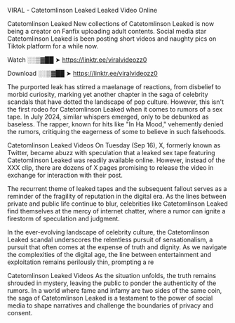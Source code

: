 VIRAL - Catetomlinson Leaked Leaked Video Online

Catetomlinson Leaked New collections of Catetomlinson Leaked is now being a creator on Fanfix uploading adult contents. Social media star Catetomlinson Leaked is been posting short videos and naughty pics on Tiktok platform for a while now.

Watch ░░▒▓██ ➤ https://linktr.ee/viralvideozz0

Download ░░▒▓██ ➤ https://linktr.ee/viralvideozz0

The purported leak has stirred a maelanage of reactions, from disbelief to morbid curiosity, marking yet another chapter in the saga of celebrity scandals that have dotted the landscape of pop culture. However, this isn't the first rodeo for Catetomlinson Leaked when it comes to rumors of a sex tape. In July 2024, similar whispers emerged, only to be debunked as baseless. The rapper, known for hits like "In Ha Mood," vehemently denied the rumors, critiquing the eagerness of some to believe in such falsehoods.

Catetomlinson Leaked Videos
On Tuesday (Sep 16), X, formerly known as Twitter, became abuzz with speculation that a leaked sex tape featuring Catetomlinson Leaked was readily available online. However, instead of the XXX clip, there are dozens of X pages promising to release the video in exchange for interaction with their post.

The recurrent theme of leaked tapes and the subsequent fallout serves as a reminder of the fragility of reputation in the digital era. As the lines between private and public life continue to blur, celebrities like Catetomlinson Leaked find themselves at the mercy of internet chatter, where a rumor can ignite a firestorm of speculation and judgment.

In the ever-evolving landscape of celebrity culture, the Catetomlinson Leaked scandal underscores the relentless pursuit of sensationalism, a pursuit that often comes at the expense of truth and dignity. As we navigate the complexities of the digital age, the line between entertainment and exploitation remains perilously thin, prompting a re

Catetomlinson Leaked Videos
As the situation unfolds, the truth remains shrouded in mystery, leaving the public to ponder the authenticity of the rumors. In a world where fame and infamy are two sides of the same coin, the saga of Catetomlinson Leaked is a testament to the power of social media to shape narratives and challenge the boundaries of privacy and consent.